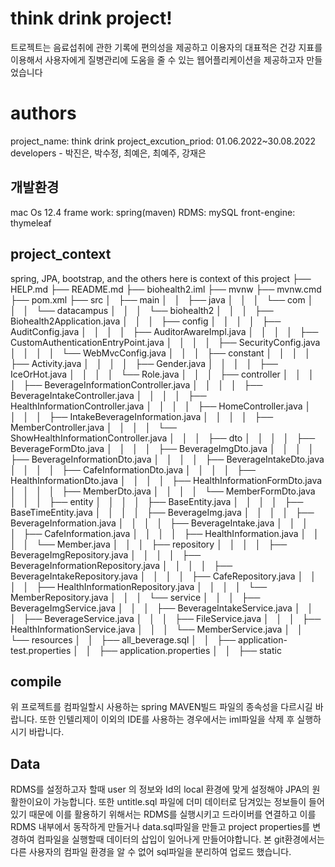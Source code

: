 # think drink project!

트로젝트는 음료섭취에 관한 기록에 편의성을 제공하고 이용자의 대표적은 건강 지표를 이용해서 사용자에게 질병관리에 도움을 줄 수 있는 웹어플리케이션을 제공하고자 만들었습니다


# authors
project_name: think drink
project_excution_priod: 01.06.2022~30.08.2022
developers - 박진은, 박수정, 최예은, 최예주, 강재은

## 개발환경

mac Os 12.4
frame work: spring(maven)
RDMS: mySQL
front-engine: thymeleaf

## project_context
spring, JPA, bootstrap, and the others here is context of this project
├── HELP.md
├── README.md
├── biohealth2.iml
├── mvnw
├── mvnw.cmd
├── pom.xml
├── src
│   ├── main
│   │   ├── java
│   │   │   └── com
│   │   │       └── datacampus
│   │   │           └── biohealth2
│   │   │               ├── Biohealth2Application.java
│   │   │               ├── config
│   │   │               │   ├── AuditConfig.java
│   │   │               │   ├── AuditorAwareImpl.java
│   │   │               │   ├── CustomAuthenticationEntryPoint.java
│   │   │               │   ├── SecurityConfig.java
│   │   │               │   └── WebMvcConfig.java
│   │   │               ├── constant
│   │   │               │   ├── Activity.java
│   │   │               │   ├── Gender.java
│   │   │               │   ├── IceOrHot.java
│   │   │               │   └── Role.java
│   │   │               ├── controller
│   │   │               │   ├── BeverageInformationController.java
│   │   │               │   ├── BeverageIntakeController.java
│   │   │               │   ├── HealthInformationController.java
│   │   │               │   ├── HomeController.java
│   │   │               │   ├── IntakeBeverageInformation.java
│   │   │               │   ├── MemberController.java
│   │   │               │   └── ShowHealthInformationController.java
│   │   │               ├── dto
│   │   │               │   ├── BeverageFormDto.java
│   │   │               │   ├── BeverageImgDto.java
│   │   │               │   ├── BeverageInformationDto.java
│   │   │               │   ├── BeverageIntakeDto.java
│   │   │               │   ├── CafeInformationDto.java
│   │   │               │   ├── HealthInformationDto.java
│   │   │               │   ├── HealthInformationFormDto.java
│   │   │               │   ├── MemberDto.java
│   │   │               │   └── MemberFormDto.java
│   │   │               ├── entity
│   │   │               │   ├── BaseEntity.java
│   │   │               │   ├── BaseTimeEntity.java
│   │   │               │   ├── BeverageImg.java
│   │   │               │   ├── BeverageInformation.java
│   │   │               │   ├── BeverageIntake.java
│   │   │               │   ├── CafeInformation.java
│   │   │               │   ├── HealthInformation.java
│   │   │               │   └── Member.java
│   │   │               ├── repository
│   │   │               │   ├── BeverageImgRepository.java
│   │   │               │   ├── BeverageInformationRepository.java
│   │   │               │   ├── BeverageIntakeRepository.java
│   │   │               │   ├── CafeRepository.java
│   │   │               │   ├── HealthInformationRepository.java
│   │   │               │   └── MemberRepository.java
│   │   │               └── service
│   │   │                   ├── BeverageImgService.java
│   │   │                   ├── BeverageIntakeService.java
│   │   │                   ├── BeverageService.java
│   │   │                   ├── FileService.java
│   │   │                   ├── HealthInformationService.java
│   │   │                   └── MemberService.java
│   │   └── resources
│   │       ├── all_beverage.sql
│   │       ├── application-test.properties
│   │       ├── application.properties
│   │       ├── static


## compile

위 프로젝트를 컴파일할시 사용하는 spring MAVEN빌드 파일의 종속성을 다르시길 바랍니다. 또한 인텔리제이 이외의 IDE를 사용하는 경우에서는 iml파일을 삭제 후 실행하시기 바랍니다.

## Data
RDMS를 설정하고자 할때  user 의 정보와 Id의 local 환경에 맞게 설정해야 JPA의 원활한이요이 가능합니다. 또한 untitle.sql 파일에 더미 데이터로 담겨있는 정보들이 들어있기 때문에 이를 활용하기 위해서는 RDMS를 실행시키고 드라이버를 연결하고 이를 RDMS 내부에서 동작하게 만들거나 data.sql파일을 만들고 project properties를 변경하여 컴파일을 실행할때  데이터의 삽입이 일어나게 만들어야합니다. 본 git환경에서는 다른 사용자의 컴파일 환경을 알 수 없어 sql파일을 분리하여 업로드 했습니다.





